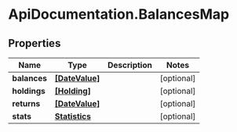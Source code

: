 # ApiDocumentation.BalancesMap

## Properties
Name | Type | Description | Notes
------------ | ------------- | ------------- | -------------
**balances** | [**[DateValue]**](DateValue.md) |  | [optional] 
**holdings** | [**[Holding]**](Holding.md) |  | [optional] 
**returns** | [**[DateValue]**](DateValue.md) |  | [optional] 
**stats** | [**Statistics**](Statistics.md) |  | [optional] 


